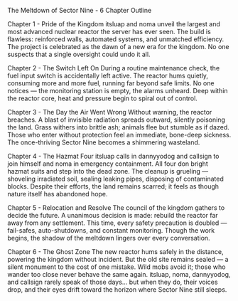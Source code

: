The Meltdown of Sector Nine - 6 Chapter Outline

Chapter 1 - Pride of the Kingdom
itsluap and noma unveil the largest and most advanced nuclear reactor the server has ever seen.
The build is flawless: reinforced walls, automated systems, and unmatched efficiency.
The project is celebrated as the dawn of a new era for the kingdom.
No one suspects that a single oversight could undo it all.

Chapter 2 - The Switch Left On
During a routine maintenance check, the fuel input switch is accidentally left active.
The reactor hums quietly, consuming more and more fuel, running far beyond safe limits.
No one notices — the monitoring station is empty, the alarms unheard.
Deep within the reactor core, heat and pressure begin to spiral out of control.

Chapter 3 - The Day the Air Went Wrong
Without warning, the reactor breaches.
A blast of invisible radiation spreads outward, silently poisoning the land.
Grass withers into brittle ash; animals flee but stumble as if dazed.
Those who enter without protection feel an immediate, bone-deep sickness.
The once-thriving Sector Nine becomes a shimmering wasteland.

Chapter 4 - The Hazmat Four
itsluap calls in dannyyodog and callsign to join himself and noma in emergency containment.
All four don bright hazmat suits and step into the dead zone.
The cleanup is grueling — shoveling irradiated soil, sealing leaking pipes, disposing of contaminated blocks.
Despite their efforts, the land remains scarred; it feels as though nature itself has abandoned hope.

Chapter 5 - Relocation and Resolve
The council of the kingdom gathers to decide the future.
A unanimous decision is made: rebuild the reactor far away from any settlement.
This time, every safety precaution is doubled — fail-safes, auto-shutdowns, and constant monitoring.
Though the work begins, the shadow of the meltdown lingers over every conversation.

Chapter 6 - The Ghost Zone
The new reactor hums safely in the distance, powering the kingdom without incident.
But the old site remains sealed — a silent monument to the cost of one mistake.
Wild mobs avoid it; those who wander too close never behave the same again.
itsluap, noma, dannyyodog, and callsign rarely speak of those days… but when they do, their voices drop, and their eyes drift toward the horizon where Sector Nine still sleeps.
